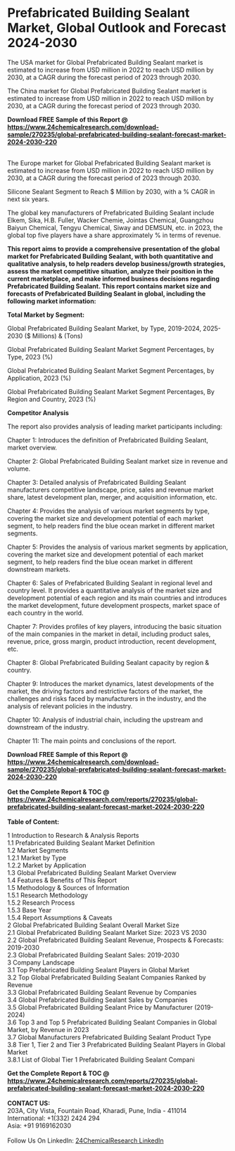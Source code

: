 <h1>Prefabricated Building Sealant Market, Global Outlook and Forecast 2024-2030</h1><p>The USA market for Global Prefabricated Building Sealant market is estimated to increase from USD million in 2022 to reach USD million by 2030, at a CAGR during the forecast period of 2023 through 2030.</p><p>
</p><p>The China market for Global Prefabricated Building Sealant market is estimated to increase from USD million in 2022 to reach USD million by 2030, at a CAGR during the forecast period of 2023 through 2030.</p><div><b>Download FREE Sample of this Report @ 
            <a href="https://www.24chemicalresearch.com/download-sample/270235/global-prefabricated-building-sealant-forecast-market-2024-2030-220">
            https://www.24chemicalresearch.com/download-sample/270235/global-prefabricated-building-sealant-forecast-market-2024-2030-220</a></b></div><br><p>
</p><p>The Europe market for Global Prefabricated Building Sealant market is estimated to increase from USD million in 2022 to reach USD million by 2030, at a CAGR during the forecast period of 2023 through 2030.</p><p>
Silicone Sealant Segment to Reach $ Million by 2030, with a % CAGR in next six years.</p><p>
The global key manufacturers of Prefabricated Building Sealant include Elkem, Sika, H.B. Fuller, Wacker Chemie, Jointas Chemical, Guangzhou Baiyun Chemical, Tengyu Chemical, Siway and DEMSUN, etc. in 2023, the global top five players have a share approximately % in terms of revenue.</p><p>
<strong>This report aims to provide a comprehensive presentation of the global market for Prefabricated Building Sealant, with both quantitative and qualitative analysis, to help readers develop business/growth strategies, assess the market competitive situation, analyze their position in the current marketplace, and make informed business decisions regarding Prefabricated Building Sealant. This report contains market size and forecasts of Prefabricated Building Sealant in global, including the following market information:</strong></p><p>
</p><p>
<strong>Total Market by Segment:</strong></p><p>
Global Prefabricated Building Sealant Market, by Type, 2019-2024, 2025-2030 ($ Millions) &amp; (Tons)</p><p>
Global Prefabricated Building Sealant Market Segment Percentages, by Type, 2023 (%)</p><p>
</p><p>
Global Prefabricated Building Sealant Market Segment Percentages, by Application, 2023 (%)</p><p>
</p><p>
Global Prefabricated Building Sealant Market Segment Percentages, By Region and Country, 2023 (%)</p><p>
</p><p>
<strong>Competitor Analysis</strong></p><p>
The report also provides analysis of leading market participants including:</p><p>
</p><p>
</p><p>
Chapter 1: Introduces the definition of Prefabricated Building Sealant, market overview.</p><p>
Chapter 2: Global Prefabricated Building Sealant market size in revenue and volume.</p><p>
Chapter 3: Detailed analysis of Prefabricated Building Sealant manufacturers competitive landscape, price, sales and revenue market share, latest development plan, merger, and acquisition information, etc.</p><p>
Chapter 4: Provides the analysis of various market segments by type, covering the market size and development potential of each market segment, to help readers find the blue ocean market in different market segments.</p><p>
Chapter 5: Provides the analysis of various market segments by application, covering the market size and development potential of each market segment, to help readers find the blue ocean market in different downstream markets.</p><p>
Chapter 6: Sales of Prefabricated Building Sealant in regional level and country level. It provides a quantitative analysis of the market size and development potential of each region and its main countries and introduces the market development, future development prospects, market space of each country in the world.</p><p>
Chapter 7: Provides profiles of key players, introducing the basic situation of the main companies in the market in detail, including product sales, revenue, price, gross margin, product introduction, recent development, etc.</p><p>
Chapter 8: Global Prefabricated Building Sealant capacity by region &amp; country.</p><p>
Chapter 9: Introduces the market dynamics, latest developments of the market, the driving factors and restrictive factors of the market, the challenges and risks faced by manufacturers in the industry, and the analysis of relevant policies in the industry.</p><p>
Chapter 10: Analysis of industrial chain, including the upstream and downstream of the industry.</p><p>
Chapter 11: The main points and conclusions of the report.</p><div><b>Download FREE Sample of this Report @ 
            <a href="https://www.24chemicalresearch.com/download-sample/270235/global-prefabricated-building-sealant-forecast-market-2024-2030-220">
            https://www.24chemicalresearch.com/download-sample/270235/global-prefabricated-building-sealant-forecast-market-2024-2030-220</a></b></div><br><div><b>Get the Complete Report & TOC @ 
            <a href="https://www.24chemicalresearch.com/reports/270235/global-prefabricated-building-sealant-forecast-market-2024-2030-220">
            https://www.24chemicalresearch.com/reports/270235/global-prefabricated-building-sealant-forecast-market-2024-2030-220</a></b></div><br>
            <b>Table of Content:</b><p>1 Introduction to Research & Analysis Reports<br />
    1.1 Prefabricated Building Sealant Market Definition<br />
    1.2 Market Segments<br />
        1.2.1 Market by Type<br />
        1.2.2 Market by Application<br />
    1.3 Global Prefabricated Building Sealant Market Overview<br />
    1.4 Features & Benefits of This Report<br />
    1.5 Methodology & Sources of Information<br />
        1.5.1 Research Methodology<br />
        1.5.2 Research Process<br />
        1.5.3 Base Year<br />
        1.5.4 Report Assumptions & Caveats<br />
2 Global Prefabricated Building Sealant Overall Market Size<br />
    2.1 Global Prefabricated Building Sealant Market Size: 2023 VS 2030<br />
    2.2 Global Prefabricated Building Sealant Revenue, Prospects & Forecasts: 2019-2030<br />
    2.3 Global Prefabricated Building Sealant Sales: 2019-2030<br />
3 Company Landscape<br />
    3.1 Top Prefabricated Building Sealant Players in Global Market<br />
    3.2 Top Global Prefabricated Building Sealant Companies Ranked by Revenue<br />
    3.3 Global Prefabricated Building Sealant Revenue by Companies<br />
    3.4 Global Prefabricated Building Sealant Sales by Companies<br />
    3.5 Global Prefabricated Building Sealant Price by Manufacturer (2019-2024)<br />
    3.6 Top 3 and Top 5 Prefabricated Building Sealant Companies in Global Market, by Revenue in 2023<br />
    3.7 Global Manufacturers Prefabricated Building Sealant Product Type<br />
    3.8 Tier 1, Tier 2 and Tier 3 Prefabricated Building Sealant Players in Global Market<br />
        3.8.1 List of Global Tier 1 Prefabricated Building Sealant Compani</p><div><b>Get the Complete Report & TOC @ 
            <a href="https://www.24chemicalresearch.com/reports/270235/global-prefabricated-building-sealant-forecast-market-2024-2030-220">
            https://www.24chemicalresearch.com/reports/270235/global-prefabricated-building-sealant-forecast-market-2024-2030-220</a></b></div><br><b>CONTACT US:</b><br>
            203A, City Vista, Fountain Road, Kharadi, Pune, India - 411014<br>
            International: +1(332) 2424 294<br>
            Asia: +91 9169162030 <br><br>
            Follow Us On LinkedIn: <a href="https://www.linkedin.com/company/24chemicalresearch/">24ChemicalResearch LinkedIn</a>